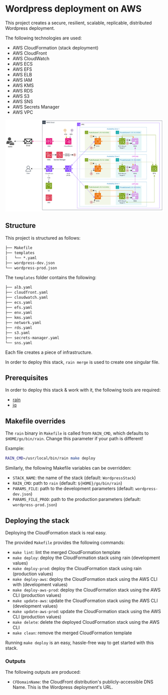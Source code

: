 # Wordpress deployment on AWS

This project creates a secure, resilient, scalable, replicable, distributed Wordpress deployment.

The following technologies are used:
- AWS CloudFormation (stack deployment)
- AWS CloudFront
- AWS CloudWatch
- AWS ECS
- AWS EFS
- AWS ELB
- AWS IAM
- AWS KMS
- AWS RDS
- AWS S3
- AWS SNS
- AWS Secrets Manager
- AWS VPC

![Infra](infra.png)

## Structure
This project is structured as follows:
```
├── Makefile
├── templates
│   └── *.yaml
├── wordpress-dev.json
└── wordpress-prod.json
```

The `templates` folder contains the following:

```
├── alb.yaml
├── cloudfront.yaml
├── cloudwatch.yaml
├── ecs.yaml
├── efs.yaml
├── env.yaml
├── kms.yaml
├── network.yaml
├── rds.yaml
├── s3.yaml
├── secrets-manager.yaml
└── sns.yaml
```

Each file creates a piece of infrastructure.

In order to deploy this stack, `rain merge` is used to create one singular file.

## Prerequisites
In order to deploy this stack & work with it, the following tools are required:
- [rain](https://github.com/aws-cloudformation/rain)
- [jq](https://github.com/jqlang/jq)

## Makefile overrides
The `rain` binary in `Makefile` is called from `RAIN_CMD`, which defaults to `$HOME/go/bin/rain`.
Change this parameter if your path is different!

Example:

```bash
RAIN_CMD=/usr/local/bin/rain make deploy
```

Similarly, the following Makefile variables can be overridden:

- `STACK_NAME`: the name of the stack (default: `WordpressStack`)
- `RAIN_CMD`: path to `rain` (default: `${HOME}/go/bin/rain`)
- `PARAMS_FILE`: path to the development parameters (default: `wordpress-dev.json`)
- `PARAMS_FILE_PROD`: path to the production parameters (default: `wordpress-prod.json`)

## Deploying the stack
Deploying the CloudFormation stack is real easy.

The provided `Makefile` provides the following commands:
- `make lint`: lint the merged CloudFormation template
- `make deploy`: deploy the CloudFormation stack using rain (development values)
- `make deploy-prod`: deploy the CloudFormation stack using rain (production values)
- `make deploy-aws`: deploy the CloudFormation stack using the AWS CLI with (development values)
- `make deploy-aws-prod`: deploy the CloudFormation stack using the AWS CLI (production values)
- `make update-aws`: update the CloudFormation stack using the AWS CLI (development values)
- `make update-aws-prod`: update the CloudFormation stack using the AWS CLI (production values)
- `make delete`: delete the deployed CloudFormation stack using the AWS CLI
- `make clean`: remove the merged CloudFormation template

Running `make deploy` is an easy, hassle-free way to get started with this stack.

### Outputs
The following outputs are produced:
- `CFDomainName`: the CloudFront distribution's publicly-accessible DNS Name. This is the Wordpress deployment's URL.
